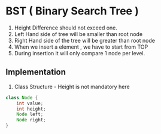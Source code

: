 # BST ( Binary Search Tree )
1. Height Difference should not exceed one.
2. Left Hand side of tree will be smaller than root node
3. Right Hand side of the tree will be greater than root node
4. When we insert a element , we have to start from TOP
5. During insertion it will only compare 1 node per level.

## Implementation 
1. Class Structure - Height is not mandatory here
```java
class Node {
	int value;
	int height;
	Node left;
	Node right;
}
```